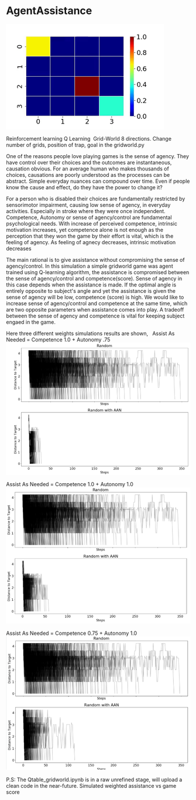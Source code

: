 # AgentAssistance

![](Gridworld8direction.gif) 


Reinforcement learning Q Learning  Grid-World 8 directions.
Change number of grids, position of trap, goal in the gridworld.py

One of the reasons people love playing games is the sense of agency. They have control over their choices and the outcomes are instantaneous, causation obvious. For an average human who makes thousands of choices, causations are poorly understood as the processes can be abstract. Simple everyday nuances can compound over time. Even if people know the cause and effect, do they have the power to change it?

 For a person who is disabled their choices are fundamentally restricted by sensorimotor impairment, causing low sense of agency, in everyday activities. Especially in stroke where they were once independent. Competence, Autonomy or sense of agency/control are fundamental psychological needs. With increase of perceived competence, intrinsic motivation increases, yet competence alone is not enough as the perception that they won the game by their effort is vital, which is the feeling of agency. As feeling of agnecy decreases, intrinsic motivation decreases

The main rational is to give assistance without compromising the sense of agency/control. 
In this simulation a simple gridworld game was agent trained using Q-learning algorithm, the assistance is compromised between the sense of agency/control and competence(score). Sense of agency in this case depends when the assistance is made. If the optimal angle is entirely opposite to subject's angle and yet the assistance is given the sense of agency will be low, competence (score) is high. We would like to increase sense of agency/control and competence at the same time, which are two opposite parameters when assistance comes into play. A tradeoff between the sense of agency and competence is vital for keeping subject engaed in the game. 


Here three different weights simulations results are shown,  
Assist As Needed = Competence 1.0 + Autonomy .75
![Alt text](100c75a.PNG?raw=true "Title")


Assist As Needed = Competence 1.0 + Autonomy 1.0
![Alt text](100c100a.PNG?raw=true "Title")


Assist As Needed = Competence 0.75 + Autonomy 1.0
![Alt text](75c100a.PNG?raw=true "Title")


P.S: The Qtable_gridworld.ipynb is in a raw unrefined stage, will upload a clean code in the near-future. 
Simulated weighted assistance vs game score 
